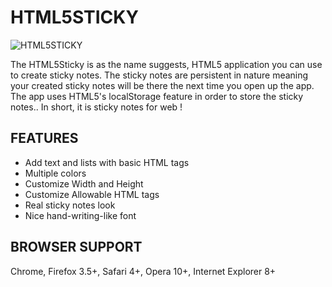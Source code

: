 # HTML5STICKY

![HTML5STICKY](https://sarfraznawaz.files.wordpress.com/2011/10/html5sticky.gif)

The HTML5Sticky is as the name suggests, HTML5 application you can use to create
sticky notes. The sticky notes are persistent in nature meaning your created sticky
notes will be there the next time you open up the app. The app uses HTML5's localStorage
feature in order to store the sticky notes.. In short, it is sticky notes for web !

## FEATURES ##

 - Add text and lists with basic HTML tags
 - Multiple colors
 - Customize Width and Height
 - Customize Allowable HTML tags
 - Real sticky notes look
 - Nice hand-writing-like font

## BROWSER SUPPORT ##

Chrome, Firefox 3.5+, Safari 4+, Opera 10+, Internet Explorer 8+
